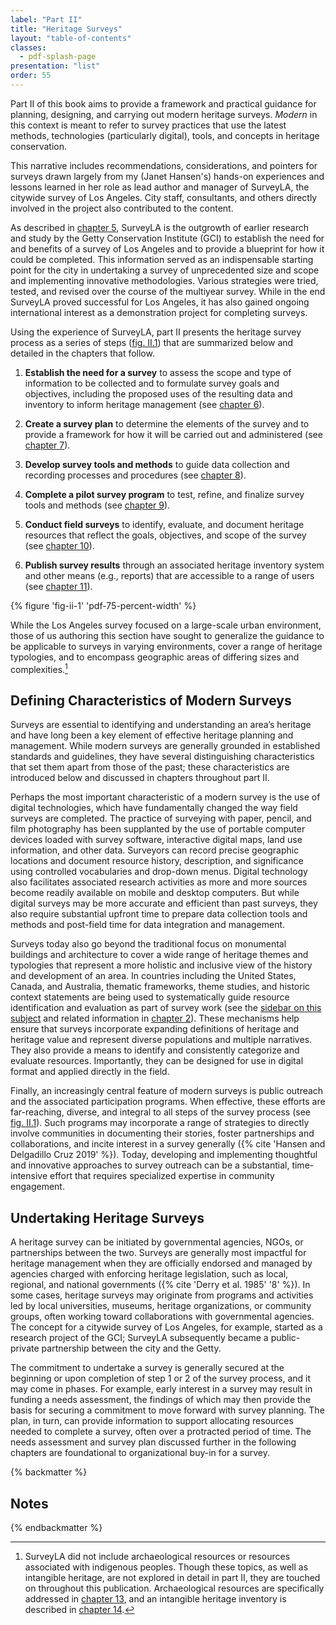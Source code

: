 ```yaml
---
label: "Part II"
title: "Heritage Surveys"
layout: "table-of-contents"
classes:
  - pdf-splash-page
presentation: "list"
order: 55
---
```


Part II of this book aims to provide a framework and practical guidance for planning, designing, and carrying out modern heritage surveys. *Modern* in this context is meant to refer to survey practices that use the latest methods, technologies (particularly digital), tools, and concepts in heritage conservation.

This narrative includes recommendations, considerations, and pointers for surveys drawn largely from my (Janet Hansen's) hands-on experiences and lessons learned in her role as lead author and manager of SurveyLA, the citywide survey of Los Angeles. City staff, consultants, and others directly involved in the project also contributed to the content.

As described in [chapter 5](/part-ii/chapter-5/), SurveyLA is the outgrowth of earlier research and study by the Getty Conservation Institute (GCI) to establish the need for and benefits of a survey of Los Angeles and to provide a blueprint for how it could be completed. This information served as an indispensable starting point for the city in undertaking a survey of unprecedented size and scope and implementing innovative methodologies. Various strategies were tried, tested, and revised over the course of the multiyear survey. While in the end SurveyLA proved successful for Los Angeles, it has also gained ongoing international interest as a demonstration project for completing surveys.

Using the experience of SurveyLA, part II presents the heritage survey process as a series of steps ([fig. II.1](#fig-ii-1)) that are summarized below and detailed in the chapters that follow.

1.  **Establish the need for a survey** to assess the scope and type of information to be collected and to formulate survey goals and objectives, including the proposed uses of the resulting data and inventory to inform heritage management (see [chapter 6](/part-ii/chapter-6/)).

2.  **Create a survey plan** to determine the elements of the survey and to provide a framework for how it will be carried out and administered (see [chapter 7](/part-ii/chapter-7/)).

3.  **Develop survey tools and methods** to guide data collection and recording processes and procedures (see [chapter 8](/part-ii/chapter-8/)).

4.  **Complete a pilot survey program** to test, refine, and finalize survey tools and methods (see [chapter 9](/part-ii/chapter-9/)).

5.  **Conduct field surveys** to identify, evaluate, and document heritage resources that reflect the goals, objectives, and scope of the survey (see [chapter 10](/part-ii/chapter-10/)).

6.  **Publish survey results** through an associated heritage inventory system and other means (e.g., reports) that are accessible to a range of users (see [chapter&#160;11](/part-ii/chapter-11/)).

{% figure 'fig-ii-1' 'pdf-75-percent-width' %}

While the Los Angeles survey focused on a large-scale urban environment, those of us authoring this section have sought to generalize the guidance to be applicable to surveys in varying environments, cover a range of heritage typologies, and to encompass geographic areas of differing sizes and complexities.[^1]

## Defining Characteristics of Modern Surveys

Surveys are essential to identifying and understanding an area’s heritage and have long been a key element of effective heritage planning and management. While modern surveys are generally grounded in established standards and guidelines, they have several distinguishing characteristics that set them apart from those of the past; these characteristics are introduced below and discussed in chapters throughout part II.

Perhaps the most important characteristic of a modern survey is the use of digital technologies, which have fundamentally changed the way field surveys are completed. The practice of surveying with paper, pencil, and film photography has been supplanted by the use of portable computer devices loaded with survey software, interactive digital maps, land use information, and other data. Surveyors can record precise geographic locations and document resource history, description, and significance using controlled vocabularies and drop-down menus. Digital technology also facilitates associated research activities as more and more sources become readily available on mobile and desktop computers. But while digital surveys may be more accurate and efficient than past surveys, they also require substantial upfront time to prepare data collection tools and methods and post-field time for data integration and management.

Surveys today also go beyond the traditional focus on monumental buildings and architecture to cover a wide range of heritage themes and typologies that represent a more holistic and inclusive view of the history and development of an area. In countries including the United States, Canada, and Australia, thematic frameworks, theme studies, and historic context statements are being used to systematically guide resource identification and evaluation as part of survey work (see the [sidebar on this subject](/part-i/chapter-2/#sidebar-1) and related information in [chapter 2](/part-i/chapter-2/)). These mechanisms help ensure that surveys incorporate expanding definitions of heritage and heritage value and represent diverse populations and multiple narratives. They also provide a means to identify and consistently categorize and evaluate resources. Importantly, they can be designed for use in digital format and applied directly in the field.

Finally, an increasingly central feature of modern surveys is public outreach and the associated participation programs. When effective, these efforts are far-reaching, diverse, and integral to all steps of the survey process (see [fig. II.1](#fig-ii-1)). Such programs may incorporate a range of strategies to directly involve communities in documenting their stories, foster partnerships and collaborations, and incite interest in a survey generally ({% cite 'Hansen and Delgadillo Cruz 2019' %}). Today, developing and implementing thoughtful and innovative approaches to survey outreach can be a substantial, time-intensive effort that requires specialized expertise in community engagement.

## Undertaking Heritage Surveys

A heritage survey can be initiated by governmental agencies, NGOs, or partnerships between the two. Surveys are generally most impactful for heritage management when they are officially endorsed and managed by agencies charged with enforcing heritage legislation, such as local, regional, and national governments ({% cite 'Derry et al. 1985' '8' %}). In some cases, heritage surveys may originate from programs and activities led by local universities, museums, heritage organizations, or community groups, often working toward collaborations with governmental agencies. The concept for a citywide survey of Los Angeles, for example, started as a research project of the GCI; SurveyLA subsequently became a public-private partnership between the city and the Getty.

The commitment to undertake a survey is generally secured at the beginning or upon completion of step 1 or 2 of the survey process, and it may come in phases. For example, early interest in a survey may result in funding a needs assessment, the findings of which may then provide the basis for securing a commitment to move forward with survey planning. The plan, in turn, can provide information to support allocating resources needed to complete a survey, often over a protracted period of time. The needs assessment and survey plan discussed further in the following chapters are foundational to organizational buy-in for a survey.

{% backmatter %}

## Notes

{% endbackmatter %}

[^1]: SurveyLA did not include archaeological resources or resources associated with indigenous peoples. Though these topics, as well as intangible heritage, are not explored in detail in part II, they are touched on throughout this publication. Archaeological resources are specifically addressed in [chapter 13](/part-iv/chapter-13/), and an intangible heritage inventory is described in [chapter 14](/part-iv/chapter-14/).
